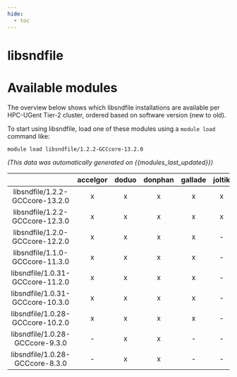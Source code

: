 ```yaml
---
hide:
  - toc
---
```


libsndfile
==========

# Available modules


The overview below shows which libsndfile installations are available per HPC-UGent Tier-2 cluster, ordered based on software version (new to old).

To start using libsndfile, load one of these modules using a `module load` command like:

```shell
module load libsndfile/1.2.2-GCCcore-13.2.0
```

*(This data was automatically generated on {{modules_last_updated}})*  

| |accelgor|doduo|donphan|gallade|joltik|shinx|skitty|
| :---: | :---: | :---: | :---: | :---: | :---: | :---: | :---: |
|libsndfile/1.2.2-GCCcore-13.2.0|x|x|x|x|x|x|x|
|libsndfile/1.2.2-GCCcore-12.3.0|x|x|x|x|x|x|x|
|libsndfile/1.2.0-GCCcore-12.2.0|x|x|x|x|-|-|-|
|libsndfile/1.1.0-GCCcore-11.3.0|x|x|x|x|-|x|-|
|libsndfile/1.0.31-GCCcore-11.2.0|x|x|x|x|-|-|-|
|libsndfile/1.0.31-GCCcore-10.3.0|x|x|x|x|-|-|-|
|libsndfile/1.0.28-GCCcore-10.2.0|x|x|x|x|-|-|-|
|libsndfile/1.0.28-GCCcore-9.3.0|-|x|x|-|-|-|-|
|libsndfile/1.0.28-GCCcore-8.3.0|-|x|x|-|-|-|-|
